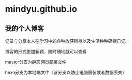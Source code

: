 # mindyu.github.io

## 我的个人博客

记录与分享本人在学习中的各种收获所得以及生活种种砸锁日记。

博客的形式更加新颖，随时随地就可以查看

master分支为静态网页部署文件

hexo分支为本地端文件（该分支以防止电脑重装或者数据丢失）
